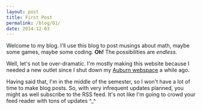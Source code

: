 ```yaml
---
layout: post
title: First Post
permalink: /blog/01/
date: 2014-12-03
---
```


Welcome to my blog. I'll use this blog to post musings about math, maybe
some games, maybe some coding. **Oh!** The possibilities are _endless._

<!--break-->

Well, let's not be over-dramatic. I'm mostly making this website because
I needed a new outlet since I shut down my
[Auburn webspace](http://www.auburn.edu/~dpb0006) a while ago.

Having said that, I'm in the middle of the semester,
so I won't have a lot of time to make blog posts. So, with very
infrequent updates planned, you might as well subscribe to the RSS feed.
It's not like I'm going to crowd your feed reader with tons of updates
^_^

